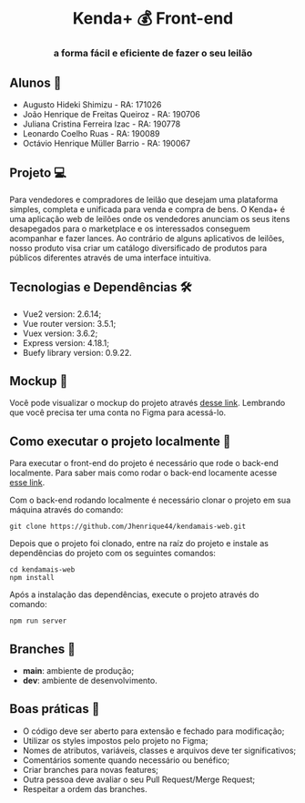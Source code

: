 <h1 align="center">Kenda+ 💰 Front-end</h1>
<h3 align="center">a forma fácil e eficiente de fazer o seu leilão</h3>

<h2>Alunos 👥</h2>
<ul>
 <li>Augusto Hideki Shimizu - RA: 171026</li>
 <li>João Henrique de Freitas Queiroz - RA: 190706</li>
 <li>Juliana Cristina Ferreira Izac - RA: 190778</li>
 <li>Leonardo Coelho Ruas - RA: 190089</li>
 <li>Octávio Henrique Müller Barrio - RA: 190067</li>
</ul>

<h2 id="projeto">Projeto 💻</h2>
<p>
 Para vendedores e compradores de leilão que desejam uma plataforma simples,
 completa e unificada para venda e compra de bens. O Kenda+ é uma aplicação web
 de leilões onde os vendedores anunciam os seus itens desapegados para o
 marketplace e os interessados conseguem acompanhar e fazer lances.
 Ao contrário de alguns aplicativos de leilões, nosso produto visa criar um
 catálogo diversificado de produtos para públicos diferentes através de uma
 interface intuitiva.
</p>

<h2 id="#tecnologiasEDependencias">Tecnologias e Dependências 🛠️</h2>
<ul>
 <li>Vue2 version: 2.6.14;</li>
 <li>Vue router version: 3.5.1;</li>
 <li>Vuex version: 3.6.2;</li>
 <li>Express version: 4.18.1;</li>
 <li>Buefy library version: 0.9.22.</li>
</ul>

  
<h2 id="mockup">Mockup 🔖</h2>
<p>Você pode visualizar o mockup do projeto através <a href="https://www.figma.com/file/PNFyrngtg38ObiU5dd9q44/Kenda%2B?node-id=8%3A73">desse link</a>. Lembrando que você precisa ter uma conta no Figma para acessá-lo.</p>
  
<h2>Como executar o projeto localmente 🚀</h2>
<p>Para executar o front-end do projeto é necessário que rode o back-end localmente. Para saber mais como rodar o back-end locamente acesse <a href="https://github.com/octaviomuller/kendamais-server">esse link</a>.</p>
<p>Com o back-end rodando localmente é necessário clonar o projeto em sua máquina através do comando:</p>

```
git clone https://github.com/Jhenrique44/kendamais-web.git
```

<p>Depois que o projeto foi clonado, entre na raíz do projeto e instale as dependências do projeto com os seguintes comandos:</p>

```
cd kendamais-web
npm install
```

<p>Após a instalação das dependências, execute o projeto através do comando:</p>

```
npm run server
```

<h2 id="branches">Branches 🌿</h2>
<ul>
 <li><b>main</b>: ambiente de produção;</li>
 <li><b>dev</b>: ambiente de desenvolvimento.</li>
</ul>

<h2 id="boasPraticas">Boas práticas 💫</h2>

<ul>
 <li>O código deve ser aberto para extensão e fechado para modificação;</li>
 <li>Utilizar os styles impostos pelo projeto no Figma;</li>
 <li>Nomes de atributos, variáveis, classes e arquivos deve ter significativos;</li>
 <li>Comentários somente quando necessário ou benéfico;</li>
 <li>Criar branches para novas features;</li>
 <li>Outra pessoa deve avaliar o seu Pull Request/Merge Request;</li>
 <li>Respeitar a ordem das branches.</li>
</ul>